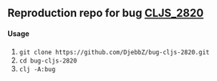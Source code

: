 ## Reproduction repo for bug [CLJS_2820](https://dev.clojure.org/jira/browse/CLJS-2820)

#### Usage

1. `git clone https://github.com/DjebbZ/bug-cljs-2820.git`
3. `cd bug-cljs-2820`
2. `clj -A:bug`
